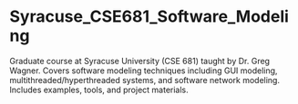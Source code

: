 # Syracuse_CSE681_Software_Modeling
Graduate course at Syracuse University (CSE 681) taught by Dr. Greg Wagner. Covers software modeling techniques including GUI modeling, multithreaded/hyperthreaded systems, and software network modeling. Includes examples, tools, and project materials.
